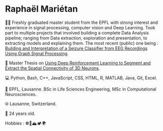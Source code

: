 <h1>Raphaël Mariétan</h1>

:student: Freshly graduated master student from the EPFL with strong interest and experience in signal processing, computer vision and Deep Learning. Took part to multiple projects that involved building a complete Data Analysis pipeline; ranging from Data extraction, exploration and presentation, to extracting models and explaining them. The most recent (public) one being : <a href='https://github.com/Rmarieta/LTS4'>Building and Interpretation of a Seizure Classifier from EEG Recordings Using Graph Signal Processing</a>.

:page_facing_up: Master Thesis on <a href='https://github.com/Rmarieta/3DNeuronDeepReinfLearning'>Using Deep Reinforcement Learning to Segment and Extract the Spatial Connectivity of 3D Neurons</a>. 

💻 Python, Bash, C++, JavaScript, CSS, HTML, R, MATLAB, Java, Git, Excel.

:scroll: EPFL, Lausanne. BSc in Life Sciences Engineering, MSc in Computational Neurosciences.

:globe_with_meridians: Lausanne, Switzerland.

🎂 24 years old.

Hobbies : :soccer::tennis::mountain_snow::camping::earth_africa:

